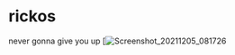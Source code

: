 # rickos
never gonna give you up
[![Screenshot_20211205_081726](https://user-images.githubusercontent.com/89206182/144737555-78fe0db4-7b0b-4652-9234-5f3b0d3dcf0f.png)
